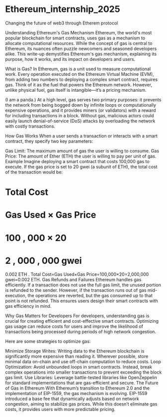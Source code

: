 # Ethereum_internship_2025
Changing the future of web3 through Etherem protocol

Understanding Ethereum's Gas Mechanism
Ethereum, the world's most popular blockchain for smart contracts, uses gas as a mechanism to allocate computational resources. While the concept of gas is central to Ethereum, its nuances often puzzle newcomers and seasoned developers alike. This write-up demystifies Ethereum's gas mechanism, explaining its purpose, how it works, and its impact on developers and users.

What is Gas?
In Ethereum, gas is a unit used to measure computational work. Every operation executed on the Ethereum Virtual Machine (EVM), from adding two numbers to deploying a complex smart contract, requires gas. Think of it as the fuel that powers the Ethereum network. However, unlike physical fuel, gas itself is intangible—it’s a pricing mechanism.

(I am a panda.) At a high level, gas serves two primary purposes: it prevents the network from being bogged down by infinite loops or computationally expensive operations, and it provides miners (or validators) with a reward for including transactions in a block. Without gas, malicious actors could easily launch denial-of-service (DoS) attacks by overloading the network with costly transactions.

How Gas Works
When a user sends a transaction or interacts with a smart contract, they specify two key parameters:

Gas Limit: The maximum amount of gas the user is willing to consume.
Gas Price: The amount of Ether (ETH) the user is willing to pay per unit of gas.
Example
Imagine deploying a smart contract that costs 100,000 gas to execute. If the gas price is set to 20 gwei (a subunit of ETH), the total cost of the transaction would be:

Total Cost
=
Gas Used
×
Gas Price
=
100
,
000
×
20
=
2
,
000
,
000
 gwei
=
0.002
 ETH
.
Total Cost=Gas Used×Gas Price=100,000×20=2,000,000 gwei=0.002 ETH.
Gas Refunds and Failures
Ethereum handles gas efficiently. If a transaction does not use the full gas limit, the unused portion is refunded to the sender. However, if the transaction runs out of gas mid-execution, the operations are reverted, but the gas consumed up to that point is not refunded. This ensures users design their smart contracts with gas efficiency in mind.

Why Gas Matters for Developers
For developers, understanding gas is crucial for creating efficient and cost-effective smart contracts. Optimizing gas usage can reduce costs for users and improve the likelihood of transactions being processed during periods of high network congestion.

Here are some strategies to optimize gas:

Minimize Storage Writes: Writing data to the Ethereum blockchain is significantly more expensive than reading it. Wherever possible, store minimal data on-chain and use off-chain computation to reduce costs.
Loop Optimization: Avoid unbounded loops in smart contracts. Instead, break complex operations into smaller transactions to prevent exceeding the block gas limit.
Use Libraries: Leverage battle-tested libraries like OpenZeppelin for standard implementations that are gas-efficient and secure.
The Future of Gas in Ethereum
With Ethereum’s transition to Ethereum 2.0 and the implementation of EIP-1559, the gas mechanism is evolving. EIP-1559 introduced a base fee that dynamically adjusts based on network congestion, aiming to stabilize gas prices. While this doesn’t eliminate gas costs, it provides users with more predictable pricing.


